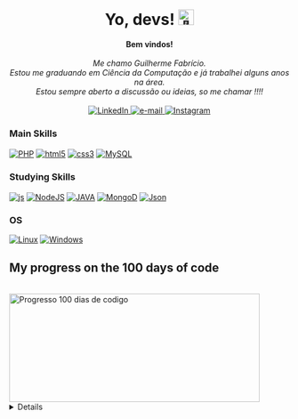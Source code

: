 <h1 align="center">Yo, devs! <img src="https://github-production-user-asset-6210df.s3.amazonaws.com/24524555/238178097-766d336d-b87d-44ba-807c-c51de2bc6b4d.gif" width="28px" alt="👋"></h1>

<p align="center">
    <b>Bem vindos!</b><br><br>
    <i>
        Me chamo Guilherme Fabrício.<br>
        Estou me graduando em Ciência da Computação e já trabalhei alguns anos na área.<br>
        Estou sempre aberto a discussão ou ideias, so me chamar !!!!<br>
    </i><br>
    <a href="https://www.linkedin.com/in/guilhermeefabricio/">
        <img src="https://img.shields.io/badge/LinkedIn-blue?style=flat-square&logo=linkedin" alt="LinkedIn">
    </a>
    <a href="mailto:guilherme.fabricio.115@gmail.com">
        <img src="https://img.shields.io/badge/Email-blue?style=flat-square&logo=gmail&logoColor=white" alt="e-mail">
    </a>
    <a href="https://www.instagram.com/gui.fabricio/">
        <img src="https://img.shields.io/badge/Instagram-blue?style=flat-square&logo=instagram&logoColor=white" alt="Instagram">
    </a>
</p>

### Main Skills

<div aling="cente">
     <a href="https://www.php.net/"><img align="center" alt="PHP" src="https://img.shields.io/badge/PHP-777BB4?style=for-the-badge&logo=php&logoColor=white"/></a>
  <a href="https://developer.mozilla.org/en-US/docs/Web/Guide/HTML/HTML5"><img align="center" alt="html5" src="https://img.shields.io/badge/HTML5-E34F26?style=for-the-badge&logo=html5&logoColor=white" /></a>
  <a href="https://developer.mozilla.org/en-US/docs/Web/CSS"><img align="center" alt="css3" src="https://img.shields.io/badge/CSS3-1572B6?style=for-the-badge&logo=css3&logoColor=white" /></a> 
 <a href="https://www.mysql.com/"><img  align="center" src="https://img.shields.io/badge/-mysql-0D1117?style=for-the-badge&logo=mysql&labelColor=0D1117" alt="MySQL"></a>

</div>

### Studying Skills

<div>
  <a href="https://developer.mozilla.org/en-US/docs/Web/JavaScript"><img align="center" alt="js" src="https://img.shields.io/badge/JavaScript-F7DF1E?style=for-the-badge&logo=javascript&logoColor=black" /></a>
  <a href="https://nodejs.org/en/"><img align="center" alt="NodeJS" src="https://img.shields.io/badge/Node.js-43853D?style=for-the-badge&logo=node.js&logoColor=white" /></a>
  <a href="https://www.java.com/" target="_blank"><img align="center" alt="JAVA" src="https://img.shields.io/badge/Java-ED8B00?style=for-the-badge&logo=java&logoColor=white"/></a>
    <a href="https://www.mongodb.com/"><img  align="center" src="https://img.shields.io/badge/MongoDB-4EA94B?style=for-the-badge&logo=mongodb&logoColor=white" alt="MongoD"></a>
  <a href="https://www.json.org/"><img align="center" alt="Json" src="https://img.shields.io/badge/json-5E5C5C?style=for-the-badge&logo=json&logoColor=white"/></a>
</div>

### OS
[![Linux](https://img.shields.io/badge/linux-black?style=for-the-badge&logo=Linux)](https://github.com/guidev115)
[![Windows](https://img.shields.io/badge/Windows-black?style=for-the-badge&logo=Windows)](https://github.com/guidev115)

## My progress on the 100 days of code

</br>
<a href="https://100-dias-de-codigo-github-readme.vercel.app/?username=guidev115">
  <img src="https://100-dias-de-codigo-github-readme.vercel.app/?username=guidev115" width="450" height="195" alt="Progresso 100 dias de codigo">
</a>

</br>

<details>
<p align="center">
  <a href="https://github.com/guidev115">
    <img src="http://github-profile-summary-cards.vercel.app/api/cards/profile-details?username=guidev115&theme=transparent" />
  </a>
  <a href="https://github.com/guidev115">
    <img src="https://github-readme-streak-stats.herokuapp.com/?user=guidev115&hide_border=true&card_width=338&theme=transparent" />
  </a>
  <a href="https://github.com/guidev115">
    <img src="http://github-profile-summary-cards.vercel.app/api/cards/stats?username=guidev115&theme=transparent" />
  </a>

  <img width="49%" height="195px" src="https://github-readme-stats-sigma-five.vercel.app/api?username=GuiDev115&show_icons=true&count_private=true&hide_border=true&title_color=00bfbf&icon_color=00bfbf&text_color=c9d1d9&bg_color=0d1117" alt="Guilherme Fabricio github stats"/>
   <img width="41%" height="195px" src="https://github-readme-stats-sigma-five.vercel.app/api/top-langs/?username=GuiDev115&layout=compact&hide_border=true&title_color=00bfbf&text_color=00bfbf&bg_color=0d1117"/>

  </a>
</p>
</details>




